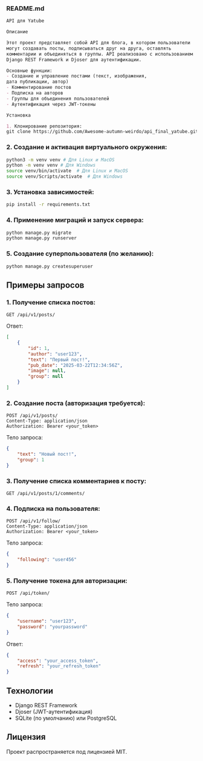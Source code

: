 ### README.md

```markdown
API для Yatube

Описание

Этот проект представляет собой API для блога, в котором пользователи
могут создавать посты, подписываться друг на друга, оставлять
комментарии и объединяться в группы. API реализовано с использованием
Django REST Framework и Djoser для аутентификации.

Основные функции:
- Создание и управление постами (текст, изображения,
дата публикации, автор)
- Комментирование постов
- Подписка на авторов
- Группы для объединения пользователей
- Аутентификация через JWT-токены

Установка

1. Клонирование репозитория:
git clone https://github.com/Awesome-autumn-weirdo/api_final_yatube.git
```

### 2. Создание и активация виртуального окружения:
```sh
python3 -m venv venv # Для Linux и MacOS
python -m venv venv # Для Windows
source venv/bin/activate  # Для Linux и MacOS
source venv/Scripts/activate  # Для Windows
```

### 3. Установка зависимостей:
```sh
pip install -r requirements.txt
```

### 4. Применение миграций и запуск сервера:
```sh
python manage.py migrate
python manage.py runserver
```

### 5. Создание суперпользователя (по желанию):
```sh
python manage.py createsuperuser
```

## Примеры запросов

### 1. Получение списка постов:
```http
GET /api/v1/posts/
```
Ответ:
```json
[
    {
        "id": 1,
        "author": "user123",
        "text": "Первый пост!",
        "pub_date": "2025-03-22T12:34:56Z",
        "image": null,
        "group": null
    }
]
```

### 2. Создание поста (авторизация требуется):
```http
POST /api/v1/posts/
Content-Type: application/json
Authorization: Bearer <your_token>
```
Тело запроса:
```json
{
    "text": "Новый пост!",
    "group": 1
}
```

### 3. Получение списка комментариев к посту:
```http
GET /api/v1/posts/1/comments/
```

### 4. Подписка на пользователя:
```http
POST /api/v1/follow/
Content-Type: application/json
Authorization: Bearer <your_token>
```
Тело запроса:
```json
{
    "following": "user456"
}
```

### 5. Получение токена для авторизации:
```http
POST /api/token/
```
Тело запроса:
```json
{
    "username": "user123",
    "password": "yourpassword"
}
```
Ответ:
```json
{
    "access": "your_access_token",
    "refresh": "your_refresh_token"
}
```

## Технологии
- Django REST Framework
- Djoser (JWT-аутентификация)
- SQLite (по умолчанию) или PostgreSQL

## Лицензия
Проект распространяется под лицензией MIT.
